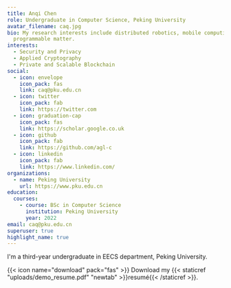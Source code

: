 ```yaml
---
title: Anqi Chen
role: Undergraduate in Computer Science, Peking University
avatar_filename: caq.jpg
bio: My research interests include distributed robotics, mobile computing and
  programmable matter.
interests:
  - Security and Privacy
  - Applied Cryptography
  - Private and Scalable Blockchain
social:
  - icon: envelope
    icon_pack: fas
    link: caq@pku.edu.cn
  - icon: twitter
    icon_pack: fab
    link: https://twitter.com
  - icon: graduation-cap
    icon_pack: fas
    link: https://scholar.google.co.uk
  - icon: github
    icon_pack: fab
    link: https://github.com/agl-c
  - icon: linkedin
    icon_pack: fab
    link: https://www.linkedin.com/
organizations:
  - name: Peking University
    url: https://www.pku.edu.cn
education:
  courses:
    - course: BSc in Computer Science
      institution: Peking University
      year: 2022
email: caq@pku.edu.cn
superuser: true
highlight_name: true
---
```

I'm a third-year undergraduate in EECS department, Peking University.

{{< icon name="download" pack="fas" >}} Download my {{< staticref "uploads/demo_resume.pdf" "newtab" >}}resumé{{< /staticref >}}.